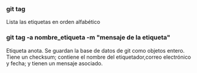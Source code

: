 ### git tag
Lista las etiquetas en orden alfabético

### git tag -a nombre_etiqueta -m "mensaje de la etiqueta"
Etiqueta anota. Se guardan la base de datos de git como objetos entero. Tiene un checksum; contiene el nombre del etiquetador,correo electrónico y fecha; y tienen un mensaje asociado.
